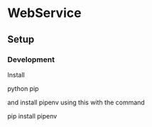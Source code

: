 # WebService

## Setup

### Development

Install

python
pip

and install pipenv using this with the command

pip install pipenv
